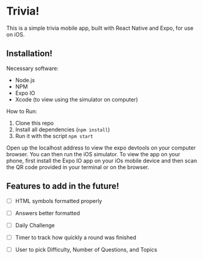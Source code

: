 # Trivia!
This is a simple trivia mobile app, built with React Native and Expo, for use on iOS.


## Installation!

Necessary software:
- Node.js
- NPM
- Expo IO
- Xcode (to view using the simulator on computer)

How to Run: 
1. Clone this repo
2. Install all dependencies (`npm install`)
3. Run it with the script `npm start`

Open up the localhost address to view the expo devtools on your computer browser. You can then run the iOS simulator.
To view the app on your phone, first install the Expo IO app on your iOs mobile device and then scan the QR code provided in your terminal or on the browser. 



## Features to add in the future!

- [ ] HTML symbols formatted properly
- [ ] Answers better formatted
- [ ] Daily Challenge
- [ ] Timer to track how quickly a round was finished
- [ ] User to pick Difficulty, Number of Questions, and Topics

